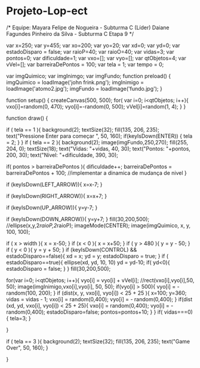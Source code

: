 # Projeto-Lop-ect
/* 
   Equipe: 
      Mayara Felipe de Nogueira - Subturma C (Líder) 
      Daiane Fagundes Pinheiro da Silva - Subturma C
      Etapa 9
*/

var x=250; 
var y=455;
var xo=200; 
var yo=20; 
var xd=0;
var yd=0;
var estadoDisparo = false;
var raioP=40;
var raioO=40;
var vidas=3;
var pontos=0;
var dificuldade=1;
var vxo=[];
var vyo=[];
var qtObjetos=4;
var vVel=[];
var barreiraDePontos = 100;
var tela = 1;
var tempo = 0;


var imgQuimico;
var imgInimgo;
var imgFundo;
function preload() {
  imgQuimico = loadImage('john frink.png');
  imgInimigo = loadImage('atomo2.jpg');
  imgFundo = loadImage('fundo.jpg');
}



function setup() { 
  createCanvas(500, 500);
  for( var i=0; i<qtObjetos; i++){
    vxo[i]=random(0, 470);
    vyo[i]=-random(0, 500);
    vVel[i]=random(1, 4);
  }
}

function draw() {
 
  
  if ( tela == 1 ){
    background(2);
    textSize(32);
    fill(135, 206, 235);
    text("Pressione Enter para começar ", 50, 160);
    if(keyIsDown(ENTER)) {
      tela = 2;
    }
  }
  if ( tela == 2 ){
  background(2);
  image(imgFundo,250,270);
  fill(255, 204, 0);
  textSize(18);
  text("Vidas: "+vidas, 40, 30);
  text("Pontos: "+pontos, 200, 30);
  text("Nível: "+dificuldade, 390, 30);
    
   if( pontos > barreiraDePontos ){
    dificuldade++;
    barreiraDePontos =  barreiraDePontos + 100;
    //implementar a dinamica de mudança de nivel
  }
  
  if (keyIsDown(LEFT_ARROW)){
    x=x-7;
  }

  if (keyIsDown(RIGHT_ARROW)){
    x=x+7; 
  }

  if (keyIsDown(UP_ARROW)){ 
    y=y-7;
  }

  if (keyIsDown(DOWN_ARROW)){
    y=y+7;
  }
 fill(30,200,500);
 //ellipse(x,y,2*raioP,2*raioP);
 imageMode(CENTER);
 image(imgQuimico, x, y, 100, 100);  

  if ( x > width ){
    x = x-50;
  }
  if (x < 0 ){
    x = x+50;
  }
  if ( y > 480 ){
    y = y - 50;
  }
  if ( y < 0 ){
    y = y + 50;
  }
  if (keyIsDown(CONTROL) && estadoDisparo==false){
    xd = x;
    yd = y;
    estadoDisparo = true;
  }
  if ( estadoDisparo==true){
    ellipse(xd, yd, 10, 10)
    yd = yd-10;
    if( yd<0){
      estadoDisparo = false;
    }
  }
 fill(30,200,500); 
  
 for(var i=0; i<qtObjetos; i++){
   vyo[i] = vyo[i] + vVel[i];
   //rect(vxo[i],vyo[i],50, 50);
   image(imgInimigo,vxo[i],vyo[i], 50, 50);
   if(vyo[i] > 500){
     vyo[i] = -random(100, 200);
   }
   if (dist(x, y, vxo[i], vyo[i]) < 25 + 25 ){
      x=100; 
      y=360;
      vidas = vidas - 1;
     vxo[i] = random(0,400);
      vyo[i] = - random(0,400);
   }
   if(dist (xd, yd, vxo[i], vyo[i]) < 25 + 25){
      vxo[i] = random(0,400);
      vyo[i] = - random(0,400);
      estadoDisparo=false;
     pontos=pontos+10;
    }
 }
    if( vidas===0){
      tela=3;
    }
 
}

  if ( tela == 3 ){
    background(2);
    textSize(32);
    fill(135, 206, 235);
    text("Game Over", 50, 160);
  }
  
    
  
}
